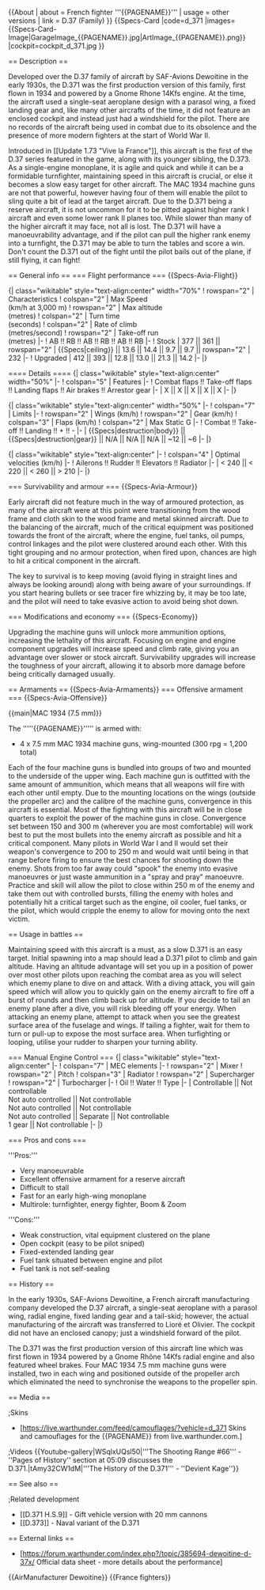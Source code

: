 {{About
| about = French fighter '''{{PAGENAME}}'''
| usage = other versions
| link = D.37 (Family)
}}
{{Specs-Card
|code=d_371
|images={{Specs-Card-Image|GarageImage_{{PAGENAME}}.jpg|ArtImage_{{PAGENAME}}.png}}
|cockpit=cockpit_d_371.jpg
}}

== Description ==
<!-- ''In the description, the first part should be about the history of and the creation and combat usage of the aircraft, as well as its key features. In the second part, tell the reader about the aircraft in the game. Insert a screenshot of the vehicle, so that if the novice player does not remember the vehicle by name, he will immediately understand what kind of vehicle the article is talking about.'' -->

Developed over the D.37 family of aircraft by SAF-Avions Dewoitine in the early 1930s, the D.371 was the first production version of this family, first flown in 1934 and powered by a Gnome Rhone 14Kfs engine. At the time, the aircraft used a single-seat aeroplane design with a parasol wing, a fixed landing gear and, like many other aircrafts of the time, it did not feature an enclosed cockpit and instead just had a windshield for the pilot. There are no records of the aircraft being used in combat due to its obsolence and the presence of more modern fighters at the start of World War II.

Introduced in [[Update 1.73 "Vive la France"]], this aircraft is the first of the D.37 series featured in the game, along with its younger sibling, the D.373. As a single-engine monoplane, it is agile and quick and while it can be a formidable turnfighter, maintaining speed in this aircraft is crucial, or else it becomes a slow easy target for other aircraft. The MAC 1934 machine guns are not that powerful, however having four of them will enable the pilot to sling quite a bit of lead at the target aircraft. Due to the D.371 being a reserve aircraft, it is not uncommon for it to be pitted against higher rank I aircraft and even some lower rank II planes too. While slower than many of the higher aircraft it may face, not all is lost. The D.371 will have a manoeuvrability advantage, and if the pilot can pull the higher rank enemy into a turnfight, the D.371 may be able to turn the tables and score a win. Don't count the D.371 out of the fight until the pilot bails out of the plane, if still flying, it can fight!

== General info ==
=== Flight performance ===
{{Specs-Avia-Flight}}
<!-- ''Describe how the aircraft behaves in the air. Speed, manoeuvrability, acceleration and allowable loads - these are the most important characteristics of the vehicle.'' -->

{| class="wikitable" style="text-align:center" width="70%"
! rowspan="2" | Characteristics
! colspan="2" | Max Speed<br>(km/h at 3,000 m)
! rowspan="2" | Max altitude<br>(metres)
! colspan="2" | Turn time<br>(seconds)
! colspan="2" | Rate of climb<br>(metres/second)
! rowspan="2" | Take-off run<br>(metres)
|-
! AB !! RB !! AB !! RB !! AB !! RB
|-
! Stock
| 377 || 361 || rowspan="2" | {{Specs|ceiling}} || 13.6 || 14.4 || 9.7 || 9.7 || rowspan="2" | 232
|-
! Upgraded
| 412 || 393 || 12.8 || 13.0 || 21.3 || 14.2
|-
|}

==== Details ====
{| class="wikitable" style="text-align:center" width="50%"
|-
! colspan="5" | Features
|-
! Combat flaps !! Take-off flaps !! Landing flaps !! Air brakes !! Arrestor gear
|-
| X || X || X || X || X     <!-- ✓ -->
|-
|}

{| class="wikitable" style="text-align:center" width="50%"
|-
! colspan="7" | Limits
|-
! rowspan="2" | Wings (km/h)
! rowspan="2" | Gear (km/h)
! colspan="3" | Flaps (km/h)
! colspan="2" | Max Static G
|-
! Combat !! Take-off !! Landing !! + !! -
|-
| {{Specs|destruction|body}} || {{Specs|destruction|gear}} || N/A || N/A || N/A || ~12 || ~6
|-
|}

{| class="wikitable" style="text-align:center"
|-
! colspan="4" | Optimal velocities (km/h)
|-
! Ailerons !! Rudder !! Elevators !! Radiator
|-
| < 240 || < 220 || < 260 || > 210
|-
|}

=== Survivability and armour ===
{{Specs-Avia-Armour}}
<!-- ''Examine the survivability of the aircraft. Note how vulnerable the structure is and how secure the pilot is, whether the fuel tanks are armoured, etc. Describe the armour, if there is any, and also mention the vulnerability of other critical aircraft systems.'' -->

Early aircraft did not feature much in the way of armoured protection, as many of the aircraft were at this point were transitioning from the wood frame and cloth skin to the wood frame and metal skinned aircraft. Due to the balancing of the aircraft, much of the critical equipment was positioned towards the front of the aircraft, where the engine, fuel tanks, oil pumps, control linkages and the pilot were clustered around each other. With this tight grouping and no armour protection, when fired upon, chances are high to hit a critical component in the aircraft.

The key to survival is to keep moving (avoid flying in straight lines and always be looking around) along with being aware of your surroundings. If you start hearing bullets or see tracer fire whizzing by, it may be too late, and the pilot will need to take evasive action to avoid being shot down.

=== Modifications and economy ===
{{Specs-Economy}}

Upgrading the machine guns will unlock more ammunition options, increasing the lethality of this aircraft. Focusing on engine and engine component upgrades will increase speed and climb rate, giving you an advantage over slower or stock aircraft. Survivability upgrades will increase the toughness of your aircraft, allowing it to absorb more damage before being critically damaged usually.

== Armaments ==
{{Specs-Avia-Armaments}}
=== Offensive armament ===
{{Specs-Avia-Offensive}}
<!-- ''Describe the offensive armament of the aircraft, if any. Describe how effective the cannons and machine guns are in a battle, and also what belts or drums are better to use. If there is no offensive weaponry, delete this subsection.'' -->
{{main|MAC 1934 (7.5 mm)}}

The '''''{{PAGENAME}}''''' is armed with:

* 4 x 7.5 mm MAC 1934 machine guns, wing-mounted (300 rpg = 1,200 total)

Each of the four machine guns is bundled into groups of two and mounted to the underside of the upper wing. Each machine gun is outfitted with the same amount of ammunition, which means that all weapons will fire with each other until empty. Due to the mounting locations on the wings (outside the propeller arc) and the calibre of the machine guns, convergence in this aircraft is essential. Most of the fighting with this aircraft will be in close quarters to exploit the power of the machine guns in close. Convergence set between 150 and 300 m (wherever you are most comfortable) will work best to put the most bullets into the enemy aircraft as possible and hit a critical component. Many pilots in World War I and II would set their weapon's convergence to 200 to 250 m and would wait until being in that range before firing to ensure the best chances for shooting down the enemy. Shots from too far away could "spook" the enemy into evasive manoeuvres or just waste ammunition in a "spray and pray" manoeuvre. Practice and skill will allow the pilot to close within 250 m of the enemy and take them out with controlled bursts, filling the enemy with holes and potentially hit a critical target such as the engine, oil cooler, fuel tanks, or the pilot, which would cripple the enemy to allow for moving onto the next victim.

== Usage in battles ==
<!-- ''Describe the tactics of playing in the aircraft, the features of using aircraft in a team and advice on tactics. Refrain from creating a "guide" - do not impose a single point of view, but instead, give the reader food for thought. Examine the most dangerous enemies and give recommendations on fighting them. If necessary, note the specifics of the game in different modes (AB, RB, SB).'' -->
Maintaining speed with this aircraft is a must, as a slow D.371 is an easy target. Initial spawning into a map should lead a D.371 pilot to climb and gain altitude. Having an altitude advantage will set you up in a position of power over most other pilots upon reaching the combat area as you will select which enemy plane to dive on and attack. With a diving attack, you will gain speed which will allow you to quickly gain on the enemy aircraft to fire off a burst of rounds and then climb back up for altitude. If you decide to tail an enemy plane after a dive, you will risk bleeding off your energy. When attacking an enemy plane, attempt to attack when you see the greatest surface area of the fuselage and wings. If tailing a fighter, wait for them to turn or pull-up to expose the most surface area. When turfighting or looping, utilise your rudder to sharpen your turning ability.

=== Manual Engine Control ===
{| class="wikitable" style="text-align:center"
|-
! colspan="7" | MEC elements
|-
! rowspan="2" | Mixer
! rowspan="2" | Pitch
! colspan="3" | Radiator
! rowspan="2" | Supercharger
! rowspan="2" | Turbocharger
|-
! Oil !! Water !! Type
|-
| Controllable || Not controllable<br>Not auto controlled || Not controllable<br>Not auto controlled || Not controllable<br>Not auto controlled || Separate || Not controllable<br>1 gear || Not controllable
|-
|}

=== Pros and cons ===
<!-- ''Summarise and briefly evaluate the vehicle in terms of its characteristics and combat effectiveness. Mark its pros and cons in the bulleted list. Try not to use more than 6 points for each of the characteristics. Avoid using categorical definitions such as "bad", "good" and the like - use substitutions with softer forms such as "inadequate" and "effective".'' -->

'''Pros:'''

* Very manoeuvrable
* Excellent offensive armament for a reserve aircraft
* Difficult to stall
* Fast for an early high-wing monoplane
* Multirole: turnfighter, energy fighter, Boom & Zoom

'''Cons:'''

* Weak construction, vital equipment clustered on the plane
* Open cockpit (easy to be pilot sniped)
* Fixed-extended landing gear
* Fuel tank situated between engine and pilot
* Fuel tank is not self-sealing

== History ==
<!-- ''Describe the history of the creation and combat usage of the aircraft in more detail than in the introduction. If the historical reference turns out to be too long, take it to a separate article, taking a link to the article about the vehicle and adding a block "/History" (example: <nowiki>https://wiki.warthunder.com/(Vehicle-name)/History</nowiki>) and add a link to it here using the <code>main</code> template. Be sure to reference text and sources by using <code><nowiki><ref></ref></nowiki></code>, as well as adding them at the end of the article with <code><nowiki><references /></nowiki></code>. This section may also include the vehicle's dev blog entry (if applicable) and the in-game encyclopedia description (under <code><nowiki>=== In-game description ===</nowiki></code>, also if applicable).'' -->
In the early 1930s, SAF-Avions Dewoitine, a French aircraft manufacturing company developed the D.37 aircraft, a single-seat aeroplane with a parasol wing, radial engine, fixed landing gear and a tail-skid; however, the actual manufacturing of the aircraft was transferred to Lioré et Olivier. The cockpit did not have an enclosed canopy; just a windshield forward of the pilot.

The D.371 was the first production version of this aircraft line which was first flown in 1934 powered by a Gnome Rhône 14Kfs radial engine and also featured wheel brakes. Four MAC 1934 7.5 mm machine guns were installed, two in each wing and positioned outside of the propeller arch which eliminated the need to synchronise the weapons to the propeller spin.

== Media ==
<!-- ''Excellent additions to the article would be video guides, screenshots from the game, and photos.'' -->

;Skins

* [https://live.warthunder.com/feed/camouflages/?vehicle=d_371 Skins and camouflages for the {{PAGENAME}} from live.warthunder.com.]

;Videos
{{Youtube-gallery|WSqlxUQsl50|'''The Shooting Range #66''' - ''Pages of History'' section at 05:09 discusses the D.371.|tAmy32CW1dM|'''The History of the D.371''' - ''Devient Kage''}}

== See also ==
<!-- ''Links to the articles on the War Thunder Wiki that you think will be useful for the reader, for example:''
* ''reference to the series of the aircraft;''
* ''links to approximate analogues of other nations and research trees.'' -->

;Related development

* [[D.371 H.S.9]] - Gift vehicle version with 20 mm cannons
* [[D.373]] - Naval variant of the D.371

== External links ==
<!-- ''Paste links to sources and external resources, such as:''
* ''topic on the official game forum;''
* ''other literature.'' -->

* [https://forum.warthunder.com/index.php?/topic/385694-dewoitine-d-37x/ Official data sheet - more details about the performance]

{{AirManufacturer Dewoitine}}
{{France fighters}}